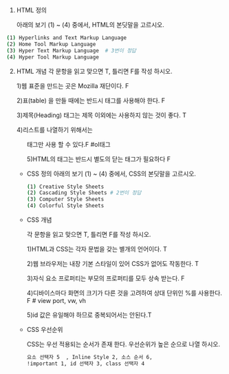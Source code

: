 1. HTML 정의 

   아래의 보기 (1) ~ (4) 중에서, HTML의 본딧말을 고르시오.

```bash
(1) Hyperlinks and Text Markup Language
(2) Home Tool Markup Language
(3) Hyper Text Markup Language  # 3번이 정답
(4) Hyper Tool Markup Language
```

2. HTML 개념 각 문항을 읽고 맞으면 T, 틀리면 F를 작성 하시오. 

   1)웹 표준을 만드는 곳은 Mozilla 재단이다. F

   2)표(table) 을 만들 때에는 반드시  태그를 사용해야 한다. F

   3)제목(Heading) 태그는 제목 이외에는 사용하지 않는 것이 좋다. T

   4)리스트를 나열하기 위해서는 <ul> 태그만 사용 할 수 있다.F  #ol태그

   5)HTML의 태그는 반드시 별도의 닫는 태그가 필요하다 F

3. CSS 정의 아래의 보기 (1) ~ (4) 중에서, CSS의 본딧말을 고르시오.

   ```bash
   (1) Creative Style Sheets
   (2) Cascading Style Sheets # 2번이 정답
   (3) Computer Style Sheets
   (4) Colorful Style Sheets
   ```

   

4. CSS 개념 

   각 문항을 읽고 맞으면 T, 틀리면 F를 작성 하시오. 

   1)HTML과 CSS는 각자 문법을 갖는 별개의 언어이다. T

   2)웹 브라우저는 내장 기본 스타일이 있어 CSS가 없어도 작동한다. T

   3)자식 요소 프로퍼티는 부모의 프로퍼티를 모두 상속 받는다. F

   4)디바이스마다 화면의 크기가 다른 것을 고려하여 상대 단위인 %를 사용한다. F # view port, vw, vh

   5)id 값은 유일해야 하므로 중복되어서는 안된다.T

   

5. CSS 우선순위 

   CSS는 우선 적용되는 순서가 존재 한다. 우선순위가 높은 순으로 나열 하시오.

   ```bash
   요소 선택자 5  , Inline Style 2, 소스 순서 6,
   !important 1, id 선택자 3, class 선택자 4
   ```

   
